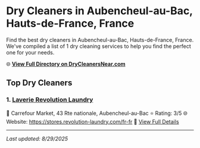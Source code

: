 # Dry Cleaners in Aubencheul-au-Bac, Hauts-de-France, France

Find the best dry cleaners in Aubencheul-au-Bac, Hauts-de-France, France. We've compiled a list of 1 dry cleaning services to help you find the perfect one for your needs.

🌐 **[View Full Directory on DryCleanersNear.com](https://drycleanersnear.com/city/France/Hauts-de-France/Aubencheul-au-Bac)**

## Top Dry Cleaners

### 1. [Laverie Revolution Laundry](https://drycleanersnear.com/dryCleaner/68ae6779c95ff2c6096b1407/laverie-revolution-laundry)
📍 Carrefour Market, 43 Rte nationale, Aubencheul-au-Bac
⭐ Rating: 3/5
🌐 Website: https://stores.revolution-laundry.com/fr-fr
🔗 [View Full Details](https://drycleanersnear.com/dryCleaner/68ae6779c95ff2c6096b1407/laverie-revolution-laundry)


---

*Last updated: 8/29/2025*
